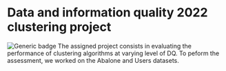 # Data and information quality 2022 clustering project
![Generic badge](https://img.shields.io/badge/Score:-3/3-<COLOR>.svg)
The assigned project consists in evaluating the performance of clustering algorithms at varying level of DQ. To peform the assessment, we worked on the Abalone and Users datasets.
